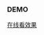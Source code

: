 <h3>DEMO</h3>
<a href="http://htmlpreview.github.io/?https://github.com/hjdshu/The-dancing-ball/blob/master/dangcingBall.html">在线看效果<a/>
